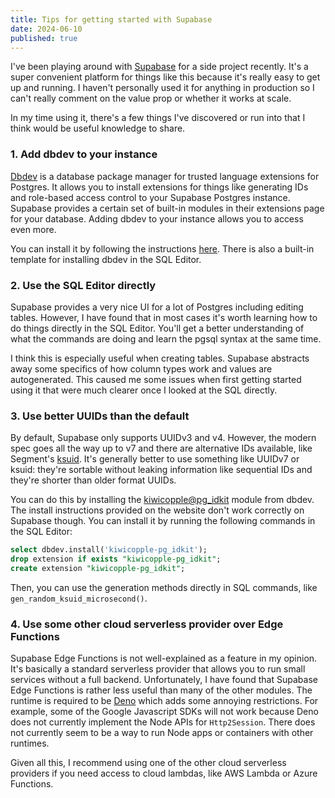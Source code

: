 ```yaml
---
title: Tips for getting started with Supabase
date: 2024-06-10
published: true
---
```


I've been playing around with [Supabase][sb] for a side project recently. It's a
super convenient platform for things like this because it's really easy to get
up and running. I haven't personally used it for anything in production so I
can't really comment on the value prop or whether it works at scale.

In my time using it, there's a few things I've discovered or run into that I
think would be useful knowledge to share.

### 1. Add dbdev to your instance

[Dbdev][dbdev] is a database package manager for trusted language extensions for
Postgres. It allows you to install extensions for things like generating IDs and
role-based access control to your Supabase Postgres instance. Supabase provides
a certain set of built-in modules in their extensions page for your database.
Adding dbdev to your instance allows you to access even more.

You can install it by following the instructions [here][dbdi]. There is also a
built-in template for installing dbdev in the SQL Editor.

### 2. Use the SQL Editor directly

Supabase provides a very nice UI for a lot of Postgres including editing tables.
However, I have found that in most cases it's worth learning how to do things
directly in the SQL Editor. You'll get a better understanding of what the
commands are doing and learn the pgsql syntax at the same time.

I think this is especially useful when creating tables. Supabase abstracts away
some specifics of how column types work and values are autogenerated. This
caused me some issues when first getting started using it that were much clearer
once I looked at the SQL directly.

### 3. Use better UUIDs than the default

By default, Supabase only supports UUIDv3 and v4. However, the modern spec goes
all the way up to v7 and there are alternative IDs available, like Segment's
[ksuid][ksuid]. It's generally better to use something like UUIDv7 or ksuid:
they're sortable without leaking information like sequential IDs and they're
shorter than older format UUIDs.

You can do this by installing the [kiwicopple@pg_idkit][pgi] module from dbdev.
The install instructions provided on the website don't work correctly on
Supabase though. You can install it by running the following commands in the SQL
Editor:

```sql
select dbdev.install('kiwicopple-pg_idkit');
drop extension if exists "kiwicopple-pg_idkit";
create extension "kiwicopple-pg_idkit";
```

Then, you can use the generation methods directly in SQL commands, like
`gen_random_ksuid_microsecond()`.

### 4. Use some other cloud serverless provider over Edge Functions

Supabase Edge Functions is not well-explained as a feature in my opinion. It's
basically a standard serverless provider that allows you to run small services
without a full backend. Unfortunately, I have found that Supabase Edge Functions
is rather less useful than many of the other modules. The runtime is required to
be [Deno][deno] which adds some annoying restrictions. For example, some of the
Google Javascript SDKs will not work because Deno does not currently implement
the Node APIs for `Http2Session`. There does not currently seem to be a way to
run Node apps or containers with other runtimes.

Given all this, I recommend using one of the other cloud serverless providers if
you need access to cloud lambdas, like AWS Lambda or Azure Functions.

[sb]: https://supabase.com/
[dbdev]: https://database.dev/
[dbdi]: https://database.dev/supabase/dbdev
[ksuid]: https://segment.com/blog/a-brief-history-of-the-uuid/
[pgi]: https://database.dev/kiwicopple/pg_idkit
[deno]: https://deno.com/
